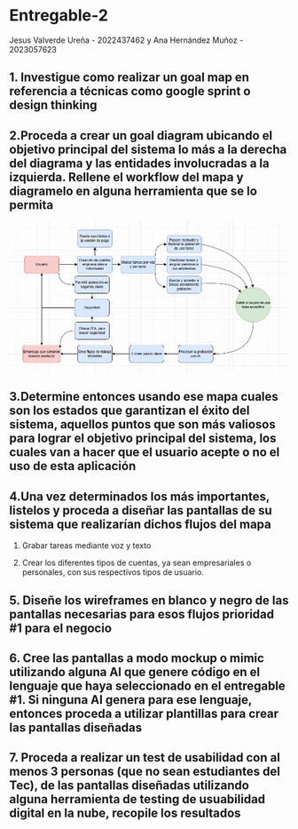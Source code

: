 # Entregable-2

Jesus Valverde Ureña - 2022437462 y Ana Hernández Muñoz - 2023057623

## 1. Investigue como realizar un goal map en referencia a técnicas como google sprint o design thinking

## 2.Proceda a crear un goal diagram ubicando el objetivo principal del sistema lo más a la derecha del diagrama y las entidades involucradas a la izquierda. Rellene el workflow del mapa y diagramelo en alguna herramienta que se lo permita

![Goal Map](Images/GoalMap.png)

## 3.Determine entonces usando ese mapa cuales son los estados que garantizan el éxito del sistema, aquellos puntos que son más valiosos para lograr el objetivo principal del sistema, los cuales van a hacer que el usuario acepte o no el uso de esta aplicación

## 4.Una vez determinados los más importantes, listelos y proceda a diseñar las pantallas de su sistema que realizarían dichos flujos del mapa

1. Grabar tareas mediante voz y texto

2. Crear los diferentes tipos de cuentas, ya sean empresariales o personales, con sus respectivos tipos de usuario.

## 5. Diseñe los wireframes en blanco y negro de las pantallas necesarias para esos flujos prioridad #1 para el negocio

## 6. Cree las pantallas a modo mockup o mimic utilizando alguna AI que genere código en el lenguaje que haya seleccionado en el entregable #1. Si ninguna AI genera para ese lenguaje, entonces proceda a utilizar plantillas para crear las pantallas diseñadas

## 7. Proceda a realizar un test de usabilidad con al menos 3 personas (que no sean estudiantes del Tec), de las pantallas diseñadas utilizando alguna herramienta de testing de usuabilidad digital en la nube, recopile los resultados